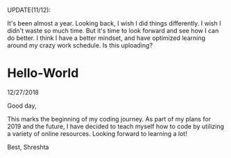 UPDATE(11/12):

It's been almost a year. Looking back, I wish I did things differently. I wish I didn't waste so much time. But it's time to look forward and see how I can do better. I think I have a better mindset, and have optimized learning around my crazy work schedule. Is this uploading?


# Hello-World

12/27/2018

Good day,

This marks the beginning of my coding journey. As part of my plans for 2019 and the future, I have decided to teach myself how to code by utilizing a variety of online resources. Looking forward to learning a lot!

Best,
Shreshta
